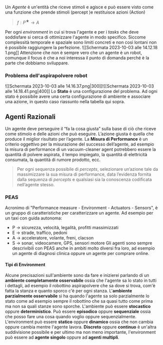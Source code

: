 Un *Agente* è un'entità che riceve stimoli e agisce e può essere visto come una funzione che prende stimoli (percept )e restituisce azioni (Action)

> $f: P^★ \rightarrow A$ 

Per ogni *environment* in cui si trova l'agente e per i *tasks* che deve soddisfare si cerca di ottimizzare l'agente in modo specifico. Siccome complessità temporale e spaziale sono limiti concreti e non così lontani non è possibile raggiungere la perfezione. 
![[Schermata 2023-10-03 alle 14.12.18 1.png]]
Attenzione che non è sempre vero che un agente è un robot, comunque il focus è che a noi interessa il punto di domanda perché è la parte che dobbiamo sviluppare.

### Problema dell'aspirapolvere robot

![[Schermata 2023-10-03 alle 14.16.37.png|300]]![[Schermata 2023-10-03 alle 14.18.41.png|400]] 
Lo **Stato** è una configurazione del problema. Ad ogni stato è possibile avere una certa configurazione di ambiente e associare una azione, in questo caso riassunto nella tabella qui sopra.

## Agenti Razionali
Un agente deve perseguire il “fa la cosa giusta” sulla base di ciò che riceve come stimolo e delle azioni che può eseguire. L’azione giusta è quella che produce il miglior risultato per l’agente.
La **Misura di Performance** è un criterio oggettivo per la misurazione del successo dell’agente, ad esempio la misura di performance di un vacuum-cleaner agent potrebbero essere la quantità di polvere aspirata, il tempo impiegato, la quantità di elettricità consumata, la quantità di rumore prodotto, ecc.

> Per ogni sequenza possibile di *percepts*, selezionare un’azione tale da massimizzare la sua misura di performance, data l’evidenza fornita dalla sequenza di *percepts* e qualsiasi sia la conoscenza codificata nell’agente stesso.

### PEAS
Acronimo di "Performance measure - Environment - Actuators - Sensors", è un gruppo di caratteristiche per caratterizzare un agente. Ad esempio per un taxi con guida autonoma:
- P → sicurezza, velocità, legalità, profitti massimizzati
- E → strade, traffico, pedoni
- A → acceleratore, volante, freni, clacson
- S → sonar, videocamere, GPS, sensori motore
Gli agenti sono sempre descrivibili con PEAS anche in ambiti molto diversi fra loro, ad esempio un agente di diagnosi clinica oppure un agente per comprare online. 

#### Tipi di Environment
Alcune precisazioni sull'ambiente sono da fare e inizierei parlando di un **ambiente completamente osservabile** ossia che l'agente sa lo stato in tutti i dettagli, ad esempio il robottino aspirapolvere che sa dove si trova, com'è fatta la stanza e quanto sporco c'è per ogni stanza. L'**ambiente parzialmente osservabile** si ha quando l'agente sa solo parzialmente lo stato come ad esempio sempre il robottino che sa quasi tutto come prima ma non sa quali stanze sono sporche. 
L'ambiente può essere **stocastico** oppure **deterministico**. 
Può essere **episodico** oppure **sequenziale** ossia che posso fare una cosa quando voglio oppure sequenzialmente.
L'environment può essere **statico** oppure **dinamico** ossia che non cambia oppure cambia mentre l'agente lavora.
**Discreto** oppure **continuo** è un'altra suddivisione possibile e per ultimo ma non meno importante, l'environment può essere ad **agente singolo** oppure ad **agenti multipli**.